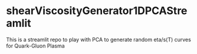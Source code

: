 # shearViscosityGenerator1DPCAStreamlit
This is a streamlit repo to play with PCA to generate random eta/s(T) curves for Quark-Gluon Plasma
